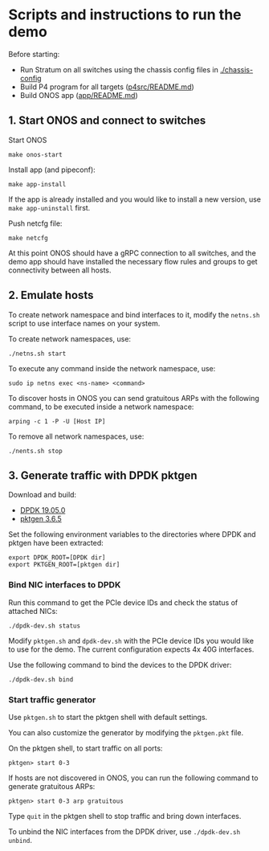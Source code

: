 # Scripts and instructions to run the demo

Before starting:

* Run Stratum on all switches using the chassis config files in
  [./chassis-config](./chassis-config)
* Build P4 program for all targets ([p4src/README.md](../p4src/README.md))
* Build ONOS app ([app/README.md](../app/README.md))

## 1. Start ONOS and connect to switches

Start ONOS

    make onos-start

Install app (and pipeconf):

    make app-install

If the app is already installed and you would like to install a new version, use
`make app-uninstall` first.

Push netcfg file:

    make netcfg

At this point ONOS should have a gRPC connection to all switches, and the demo
app should have installed the necessary flow rules and groups to get
connectivity between all hosts.

## 2. Emulate hosts

To create network namespace and bind interfaces to it, modify the `netns.sh`
script to use interface names on your system.

To create network namespaces, use:

    ./netns.sh start

To execute any command inside the network namespace, use:

    sudo ip netns exec <ns-name> <command>

To discover hosts in ONOS you can send gratuitous ARPs with the following
command, to be executed inside a network namespace:

    arping -c 1 -P -U [Host IP]

To remove all network namespaces, use:

    ./nents.sh stop

## 3. Generate traffic with DPDK pktgen

Download and build:

 - [DPDK 19.05.0](http://core.dpdk.org/download/)
 - [pktgen 3.6.5](https://git.dpdk.org/apps/pktgen-dpdk/)

Set the following environment variables to the directories where DPDK and pktgen
have been extracted: 

    export DPDK_ROOT=[DPDK dir]
    export PKTGEN_ROOT=[pktgen dir]

### Bind NIC interfaces to DPDK

Run this command to get the PCIe device IDs and check the status of attached
NICs:
    
    ./dpdk-dev.sh status

Modify `pktgen.sh` and `dpdk-dev.sh` with the PCIe device IDs you would like to
use for the demo. The current configuration expects 4x 40G interfaces.

Use the following command to bind the devices to the DPDK driver:

    ./dpdk-dev.sh bind

### Start traffic generator

Use `pktgen.sh` to start the pktgen shell with default settings.

You can also customize the generator by modifying the `pktgen.pkt` file.

On the pktgen shell, to start traffic on all ports:

    pktgen> start 0-3

If hosts are not discovered in ONOS, you can run the following command to
generate gratuitous ARPs:

    pktgen> start 0-3 arp gratuitous

Type `quit` in the pktgen shell to stop traffic and bring down interfaces.

To unbind the NIC interfaces from the DPDK driver, use `./dpdk-dev.sh unbind`.

